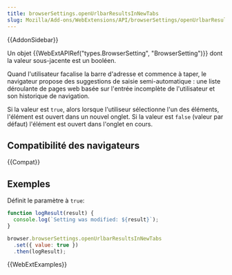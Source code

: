 ```yaml
---
title: browserSettings.openUrlbarResultsInNewTabs
slug: Mozilla/Add-ons/WebExtensions/API/browserSettings/openUrlbarResultsInNewTabs
---
```


{{AddonSidebar}}

Un objet {{WebExtAPIRef("types.BrowserSetting", "BrowserSetting")}} dont la valeur sous-jacente est un booléen.

Quand l'utilisateur facalise la barre d'adresse et commence à taper, le navigateur propose des suggestions de saisie semi-automatique : une liste déroulante de pages web basée sur l'entrée incomplète de l'utilisateur et son historique de navigation.

Si la valeur est `true`, alors lorsque l'utiliseur sélectionne l'un des éléments, l'élément est ouvert dans un nouvel onglet. Si la valeur est `false` (valeur par défaut) l'élément est ouvert dans l'onglet en cours.

## Compatibilité des navigateurs

{{Compat}}

## Exemples

Définit le paramètre à `true`:

```js
function logResult(result) {
  console.log(`Setting was modified: ${result}`);
}

browser.browserSettings.openUrlbarResultsInNewTabs
  .set({ value: true })
  .then(logResult);
```

{{WebExtExamples}}
